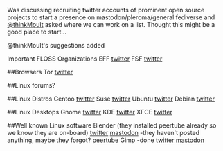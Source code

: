 Was discussing recruiting twitter accounts of prominent open source projects to start a presence on mastodon/pleroma/general fediverse and [@thinkMoult](https://mastodon.social/@thinkMoult/100264994794994146) asked where we can work on a list. Thought this might be a good place to start...

@thinkMoult's suggestions added 

Important FLOSS Organizations 
EFF
[twitter](https://twitter.com/eff)
FSF
[twitter](https://twitter.com/fsf)

##Browsers
Tor
[twitter](https://twitter.com/torproject)

##Linux forums?

##Linux Distros
Gentoo
[twitter](https://twitter.com/gentoo)
Suse
[twitter](https://twitter.com/SUSE)
Ubuntu
[twitter](https://twitter.com/ubuntu)
Debian
[twitter](https://twitter.com/debian)

##Linux Desktops
Gnome
[twitter](https://twitter.com/gnome)
KDE
[twitter](https://twitter.com/kdecommunity)
XFCE
[twitter](https://twitter.com/xfceofficial)

##Well known Linux software
Blender (they installed peertube already so we know they are on-board)
[twitter](https://twitter.com/blender_org)
[mastodon](https://mastodon.social/@Blender) -they haven't posted anything, maybe they forgot?
[peertube](https://video.blender.org/)
Gimp -done
[twitter](https://twitter.com/GIMP_Official)
[mastodon](https://mastodon.at/@GIMP)